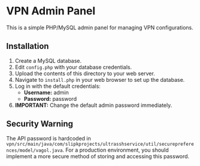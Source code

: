 # VPN Admin Panel

This is a simple PHP/MySQL admin panel for managing VPN configurations.

## Installation

1.  Create a MySQL database.
2.  Edit `config.php` with your database credentials.
3.  Upload the contents of this directory to your web server.
4.  Navigate to `install.php` in your web browser to set up the database.
5.  Log in with the default credentials:
    *   **Username:** admin
    *   **Password:** password
6.  **IMPORTANT:** Change the default admin password immediately.

## Security Warning

The API password is hardcoded in `vpn/src/main/java/com/slipkprojects/ultrasshservice/util/securepreferences/model/vagol.java`. For a production environment, you should implement a more secure method of storing and accessing this password.
